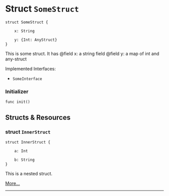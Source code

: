 # Struct `SomeStruct`

```cadence
struct SomeStruct {

    x: String

    y: {Int: AnyStruct}
}
```

This is some struct. It has
@field x: a string field
@field y: a map of int and any-struct

Implemented Interfaces:
  - `SomeInterface`


### Initializer

```cadence
func init()
```


## Structs & Resources

### struct `InnerStruct`

```cadence
struct InnerStruct {

    a: Int

    b: String
}
```
This is a nested struct.

[More...](SomeStruct_InnerStruct.md)

---
